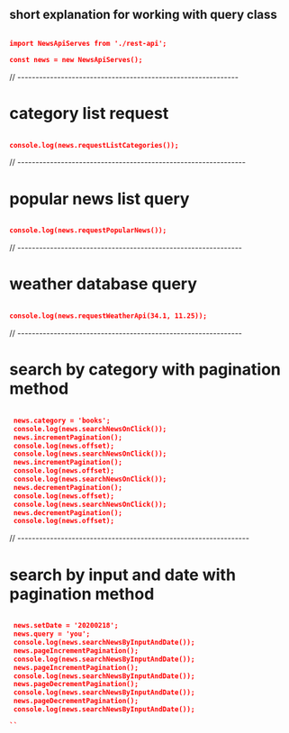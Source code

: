 ## short explanation for working with query class

```json

import NewsApiServes from './rest-api';

const news = new NewsApiServes();

```

// -------------------------------------------------------------

# category list request

```json

console.log(news.requestListCategories());

```

// ---------------------------------------------------------------

# popular news list query

```json

console.log(news.requestPopularNews());

```

// --------------------------------------------------------------

# weather database query

```json

console.log(news.requestWeatherApi(34.1, 11.25));

```

// --------------------------------------------------------------

# search by category with pagination method

```json

 news.category = 'books';
 console.log(news.searchNewsOnClick());
 news.incrementPagination();
 console.log(news.offset);
 console.log(news.searchNewsOnClick());
 news.incrementPagination();
 console.log(news.offset);
 console.log(news.searchNewsOnClick());
 news.decrementPagination();
 console.log(news.offset);
 console.log(news.searchNewsOnClick());
 news.decrementPagination();
 console.log(news.offset);

```

// ----------------------------------------------------------------

# search by input and date with pagination method

```json

 news.setDate = '20200218';
 news.query = 'you';
 console.log(news.searchNewsByInputAndDate());
 news.pageIncrementPagination();
 console.log(news.searchNewsByInputAndDate());
 news.pageIncrementPagination();
 console.log(news.searchNewsByInputAndDate());
 news.pageDecrementPagination();
 console.log(news.searchNewsByInputAndDate());
 news.pageDecrementPagination();
 console.log(news.searchNewsByInputAndDate());

``


```
